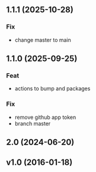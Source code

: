 ## 1.1.1 (2025-10-28)

### Fix

- change master to main

## 1.1.0 (2025-09-25)

### Feat

- actions to bump and packages

### Fix

- remove github app token
- branch master

## 2.0 (2024-06-20)

## v1.0 (2016-01-18)

